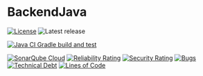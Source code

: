 # BackendJava
[![License](https://img.shields.io/badge/license-Apache%202.0-blue.svg)](LICENSE.txt)
![Latest release](https://img.shields.io/github/v/release/DaJaime/template-java-API)


[![Java CI Gradle build and test](https://github.com/Rahim-Adjedomole-Barry/BackendJava/actions/workflows/build.yml/badge.svg?branch=main)](https://github.com/Rahim-Adjedomole-Barry/BackendJava/actions/workflows/build.yml)

[![SonarQube Cloud](https://github.com/CleanUp-Heroes/BackendJava/actions/workflows/sonar.yml/badge.svg)](https://github.com/CleanUp-Heroes/BackendJava/actions/workflows/sonar.yml)
[![Reliability Rating](https://sonarcloud.io/api/project_badges/measure?project=Rahim-Adjedomole-Barry_BackendJava&metric=reliability_rating)](https://sonarcloud.io/summary/new_code?id=Rahim-Adjedomole-Barry_BackendJava)
[![Security Rating](https://sonarcloud.io/api/project_badges/measure?project=Rahim-Adjedomole-Barry_BackendJava&metric=security_rating)](https://sonarcloud.io/summary/new_code?id=Rahim-Adjedomole-Barry_BackendJava)
[![Bugs](https://sonarcloud.io/api/project_badges/measure?project=Rahim-Adjedomole-Barry_BackendJava&metric=bugs)](https://sonarcloud.io/summary/new_code?id=Rahim-Adjedomole-Barry_BackendJava)
[![Technical Debt](https://sonarcloud.io/api/project_badges/measure?project=Rahim-Adjedomole-Barry_BackendJava&metric=sqale_index)](https://sonarcloud.io/summary/new_code?id=Rahim-Adjedomole-Barry_BackendJava)
[![Lines of Code](https://sonarcloud.io/api/project_badges/measure?project=Rahim-Adjedomole-Barry_BackendJava&metric=ncloc)](https://sonarcloud.io/summary/new_code?id=Rahim-Adjedomole-Barry_BackendJava)


